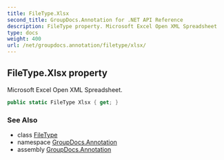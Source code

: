 ```yaml
---
title: FileType.Xlsx
second_title: GroupDocs.Annotation for .NET API Reference
description: FileType property. Microsoft Excel Open XML Spreadsheet
type: docs
weight: 400
url: /net/groupdocs.annotation/filetype/xlsx/
---
```

## FileType.Xlsx property

Microsoft Excel Open XML Spreadsheet.

```csharp
public static FileType Xlsx { get; }
```

### See Also

* class [FileType](../)
* namespace [GroupDocs.Annotation](../../filetype/)
* assembly [GroupDocs.Annotation](../../../)



